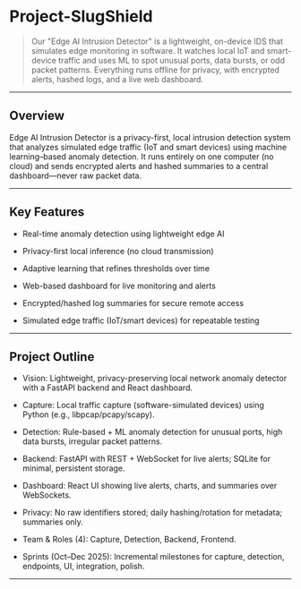 # Project-SlugShield
> Our "Edge AI Intrusion Detector" is a lightweight, on-device IDS that simulates edge monitoring in software. It watches local IoT and smart-device traffic and uses ML to spot unusual ports, data bursts, or odd packet patterns. Everything runs offline for privacy, with encrypted alerts, hashed logs, and a live web dashboard.

---

## Overview
Edge AI Intrusion Detector is a privacy-first, local intrusion detection system that analyzes simulated edge traffic (IoT and smart devices) using machine learning–based anomaly detection. It runs entirely on one computer (no cloud) and sends encrypted alerts and hashed summaries to a central dashboard—never raw packet data.

---

## Key Features
- Real-time anomaly detection using lightweight edge AI

- Privacy-first local inference (no cloud transmission)

- Adaptive learning that refines thresholds over time

- Web-based dashboard for live monitoring and alerts

- Encrypted/hashed log summaries for secure remote access

- Simulated edge traffic (IoT/smart devices) for repeatable testing

---

## Project Outline
- Vision: Lightweight, privacy-preserving local network anomaly detector with a FastAPI backend and React dashboard.

- Capture: Local traffic capture (software-simulated devices) using Python (e.g., libpcap/pcapy/scapy).

- Detection: Rule-based + ML anomaly detection for unusual ports, high data bursts, irregular packet patterns.

- Backend: FastAPI with REST + WebSocket for live alerts; SQLite for minimal, persistent storage.

- Dashboard: React UI showing live alerts, charts, and summaries over WebSockets.

- Privacy: No raw identifiers stored; daily hashing/rotation for metadata; summaries only.

- Team & Roles (4): Capture, Detection, Backend, Frontend.

- Sprints (Oct–Dec 2025): Incremental milestones for capture, detection, endpoints, UI, integration, polish.

---

